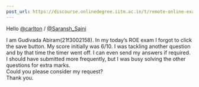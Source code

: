 ```yaml
---
post_url: https://discourse.onlinedegree.iitm.ac.in/t/remote-online-exam-tds-jan-2025/168832/66
---
```

Hello [@carlton](/u/carlton) / [@Saransh\_Saini](/u/saransh_saini)

I am Gudivada Abiram(21f3002158). In my today’s ROE exam I forgot to click the save button. My score initially was 6/10. I was tackling another question and by that time the timer went off. I can even send my answers if required.  
I should have submitted more frequently, but I was busy solving the other questions for extra marks.  
Could you please consider my request?  
Thank you.